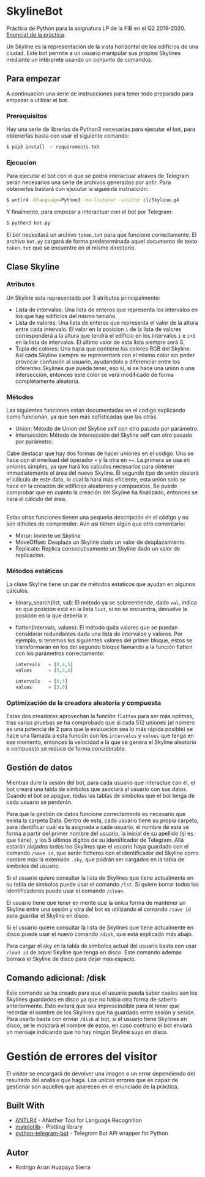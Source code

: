# SkylineBot
Práctica de Python para la asignatura LP de la FIB en el Q2 2019-2020. [Enunciat de la pràctica](https://github.com/gebakx/SkylineBot).

Un Skyline es la representación de la vista horizontal de los edificios de una ciudad.
Este bot permite a un usuario manipular sus propios Skylines mediante un intérprete usando un conjunto de comandos.

## Para empezar
A continuacion una serie de instrucciones para tener todo preparado para empezar a utilizar el bot.

### Prerequisitos
Hay una serie de librerias de Python3 necesarias para ejecutar el bot, para obtenerlas basta con usar el siguiente comando:

```bash
$ pip3 install -r requirements.txt
```
### Ejecucion
Para ejecutar el bot con el que se podrá interactuar atraves de Telegram serán necesarios una serie de archivos generados por antlr. Para obtenerlos bastará con ejecutar la siguiente instrucción:
```bash
$ antlr4 -Dlanguage=Python3 -no-listener -visitor cl/Skyline.g4
```

Y finalmente, para empezar a interactuar con el bot por Telegram:
```bash
$ python3 bot.py
```
El bot necesitará un archivo `token.txt` para que funcione correctamente. El archivo `bot.py` cargará de forma predeterminada aquel documento de texto `token.txt` que se encuentre en el mismo directorio.

## Clase Skyline
### Atributos
Un Skyline esta representado por 3 atributos principalmente:
* Lista de intervalos: Una lista de enteros que representa los intervalos en los que hay edificios del mismo tamaño.
* Lista de valores: Una lista de enteros que representa el valor de la altura entre cada intervalo. El valor en la posicion `i` de la lista de valores corresponderá a la altura que tendrá el edificio en los intervalos `i` e `i+1` en la lista de intervalos. El último valor de esta lista siempre será 0.
* Tupla de colores: Una tupla que contiene los colores RGB del Skyline. Así cada Skyline siempre se representará con el mismo color sin poder provocar confusión al usuario, ayudandolo a diferenciar entre los diferentes Skylines que pueda tener, eso sí, si se hace una unión o una intersección, entonces este color se verá modificado de forma completamente aleatoria.

### Métodos
Las siguientes funciones estan documentadas en el codigo explicando como funcionan, ya que son más sofisticadas que las otras.
* Union: Método de Union del Skyline self con otro pasado por parámetro.
* Intersección: Método de Intersección del Skyline self con otro pasado por parámetro.

Cabe destacar que hay dos formas de hacer uniones en el codigo. Una se hace con el overload del operador `+` y la otra en `+=`. La primera se usa en uniones simples, ya que hará los calculos necesarios para obtener immediatemente el área del nuevo Skyline. El segundo tipo de unión obviará el cálculo de este dato, lo cual la hará más eficiente, esta unión solo se hace en la creación de edificios aleatorios y compuestos. Se puede comprobar que en cuanto la creación del Skyline ha finalizado, entonces se hará el cálculo del área.<br><br>

Estas otras funciones tienen una pequeña descripción en el código y no son dificiles de comprender. Aún así tienen algun que otro comentario:
* Mirror: Invierte un Skyline
* MoveOffset: Desplaza un Skyline dado un valor de desplazamiento.
* Replicate: Replica consecutivamente un Skyline dado un valor de replicación.

### Métodos estáticos
La clase Skyline tiene un par de métodos estaticos que ayudan en algunos cálculos.
* binary_search(list, val): El método ya se sobreentiende, dado `val`, indica en que posición está en la lista `list`, si no se encuentra, devuelve la posición en la que debería ir.
* flatten(intervals, values): El método quita valores que se puedan considerar redundantes dada una lista de intervalos y valores. Por ejemplo, si tenemos los siguientes valores del primer bloque, estos se transformarán en los del segundo bloque llamando a la función flatten con los parámetros correctamente:

    ```python
    intervals   = [0,4,5]
    values      = [3,3,0]
    ```


    ```python
    intervals   = [0,5]
    values      = [3,0]
    ```

### Optimización de la creadora aleatoria y compuesta
Estas dos creadoras aprovechan la función `flatten` para ser más optimas, tras varias pruebas se ha comprobado que si cada 512 uniones (el número es una potencia de 2 para que la evaluación sea lo más rápida posible) se hace una llamada a esta función con los `intervalos` y `values` que tenga en ese momento, entonces la velocidad a la que se genera el Skyline aleatorio o compuesto se reduce de forma considerable.

## Gestión de datos
Mientras dure la sesión del bot, para cada usuario que interactue con él, el bot creará una tabla de símbolos que asociará al usuario con sus datos. Cuando el bot se apague, todas las tablas de símbolos que el bot tenga de cada usuario se perderán. <br>

Para que la gestión de datos funcione correctamente es necesario que exista la carpeta Data. Dentro de esta, cada usuario tiene su propia carpeta, para identificar cuál es la asignada a cada usuario, el nombre de esta se forma a partir del primer nombre del usuario, la inicial de su apellido (si es que tiene), y los 5 ultimos digitos de su identificador de Telegram. Allá estarán alojados todos los Skylines que el usuario haya guardado con el comando `/save id`, que serán ficheros con el identificador del Skyline como nombre más la extensión `.sky`, que podrán ser cargados en la tabla de simbolos del usuario.<br>

Si el usuario quiere consultar la lista de Skylines que tiene actualmente en su tabla de simbolos puede usar el comando `/lst`. Si quiere borrar todos los identificadores puede usar el comando `/clean`.<br>

El usuario tiene que tener en mente que la única forma de mantener un Skyline entre una sesión y otra del bot es utilizando el comando `/save id` para guardar el Skyline en disco.<br>

Si el usuario quiere consultar la lista de Skylines que tiene actualmente en disco puede usar el nuevo comando `/disk`, que está explicado más abajo.<br>

Para cargar el sky en la tabla de símbolos actual del usuario basta con usar `/load id` de aquel Skyline que tenga en disco. Este comando además borrará el Skyline de disco para dejar más espacio.

## Comando adicional: /disk
Este comando se ha creado para que el usuario pueda saber cuales son los Skylines guardados en disco ya que no habia otra forma de saberlo anteriormente. Esto evitará que sea imprescindible para él tener que recordar el nombre de los Skylines que ha guardado entre sesión y sesión.<br>
Para usarlo basta con enviar `/disk` al bot, si el usuario tiene Skylines en disco, se le mostrará el nombre de estos, en caso contrario el bot enviará un mensaje indicando que no hay ningún Skyline suyo en disco.

# Gestión de errores del visitor
El visitor se encargará de devolver una imagen o un error dependiendo del resultado del analisis que haga. Los unicos errores que es capaz de gestionar son aquellos que aparecen en el enunciado de la práctica.

## Built With

* [ANTLR4](https://www.antlr.org/) - ANother Tool for Language Recognition
* [matplotlib](https://matplotlib.org/) - Plotting library
* [python-telegram-bot](https://python-telegram-bot.org/) - Telegram Bot API wrapper for Python

## Autor
* Rodrigo Arian Huapaya Sierra